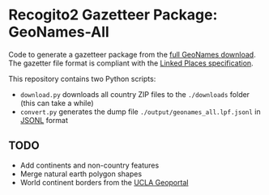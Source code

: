 # Recogito2 Gazetteer Package: GeoNames-All

Code to generate a gazetteer package from the [full GeoNames download](http://download.geonames.org/export/dump/readme.txt). The gazetter file format is compliant with the [Linked Places specification](https://github.com/LinkedPasts/linked-places).

This repository contains two Python scripts:

- `download.py` downloads all country ZIP files to the `./downloads` folder (this can take a while)
- `convert.py` generates the dump file `./output/geonames_all.lpf.jsonl` in [JSONL](http://jsonlines.org/) format

## TODO

- Add continents and non-country features
- Merge natural earth polygon shapes
- World continent borders from the [UCLA Geoportal](http://gis.ucla.edu/geodata/dataset/continent_ln)